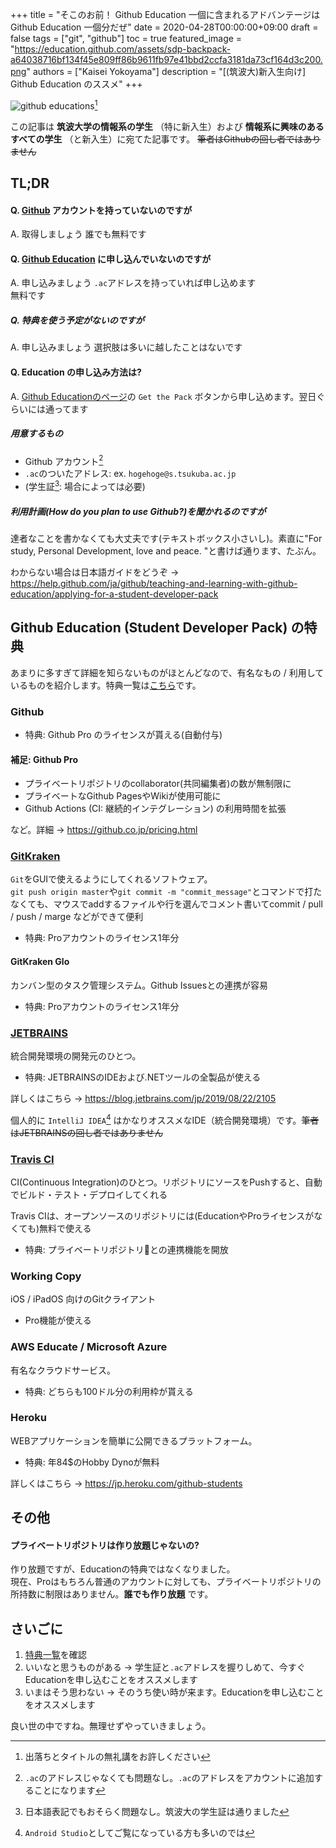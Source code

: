 +++
title =  "そこのお前！ Github Education 一個に含まれるアドバンテージはGithub Education 一個分だぜ"
date = 2020-04-28T00:00:00+09:00
draft = false
tags = ["git", "github"]
toc = true
featured_image = "https://education.github.com/assets/sdp-backpack-a64038716bf134f45e809ff86b9611fb97e41bbd2ccfa3181da73cf164d3c200.png"
authors = ["Kaisei Yokoyama"]
description = "[(筑波大)新入生向け] Github Education のススメ"
+++

![github educations](https://user-images.githubusercontent.com/8509057/78855372-b1662f80-7a5e-11ea-9963-e46886464954.png)[^1]

この記事は **筑波大学の情報系の学生** （特に新入生）および **情報系に興味のあるすべての学生** （と新入生）に宛てた記事です。 ~~筆者はGithubの回し者ではありません~~ 

## TL;DR
#### Q. [Github](https://github.com/) アカウントを持っていないのですが
A. 取得しましょう 誰でも無料です

#### Q. [Github Education](https://education.github.com/pack) に申し込んでいないのですが
A. 申し込みましょう `.ac`アドレスを持っていれば申し込めます  
無料です

##### Q. 特典を使う予定がないのですが
A. 申し込みましょう 選択肢は多いに越したことはないです

#### Q. Education の申し込み方法は?
A. [Github Educationのページ](https://education.github.com/pack)の `Get the Pack` ボタンから申し込めます。翌日ぐらいには通ってます

##### 用意するもの

- Github アカウント[^2]
- `.ac`のついたアドレス: ex. `hogehoge@s.tsukuba.ac.jp`
- (学生証[^3]: 場合によっては必要)

##### 利用計画(How do you plan to use Github?)を聞かれるのですが
達者なことを書かなくても大丈夫です(テキストボックス小さいし)。素直に"For study, Personal Development, love and peace. "と書けば通ります、たぶん。

わからない場合は日本語ガイドをどうぞ ->  
https://help.github.com/ja/github/teaching-and-learning-with-github-education/applying-for-a-student-developer-pack

## Github Education (Student Developer Pack) の特典
あまりに多すぎて詳細を知らないものがほとんどなので、有名なもの / 利用しているものを紹介します。特典一覧は[こちら](https://education.github.com/pack)です。

### Github
* 特典: Github Pro のライセンスが貰える(自動付与)

#### 補足: Github Pro
* プライベートリポジトリのcollaborator(共同編集者)の数が無制限に
* プライベートなGithub PagesやWikiが使用可能に
* Github Actions (CI: 継続的インテグレーション) の利用時間を拡張

など。詳細 -> https://github.co.jp/pricing.html

### [GitKraken](https://www.gitkraken.com/)
`Git`をGUIで使えるようにしてくれるソフトウェア。  
`git push origin master`や`git commit -m "commit_message"`とコマンドで打たなくても、マウスでaddするファイルや行を選んでコメント書いてcommit / pull / push / marge などができて便利

* 特典: Proアカウントのライセンス1年分

#### GitKraken Glo
カンバン型のタスク管理システム。Github Issuesとの連携が容易

* 特典: Proアカウントのライセンス1年分

### [JETBRAINS](https://www.jetbrains.com/ja-jp/)
統合開発環境の開発元のひとつ。

* 特典: JETBRAINSのIDEおよび.NETツールの全製品が使える  

詳しくはこちら -> https://blog.jetbrains.com/jp/2019/08/22/2105

個人的に `IntelliJ IDEA`[^4] はかなりオススメなIDE（統合開発環境）です。~~筆者はJETBRAINSの回し者ではありません~~

### [Travis CI](https://travis-ci.com/)
CI(Continuous Integration)のひとつ。リポジトリにソースをPushすると、自動でビルド・テスト・デプロイしてくれる

Travis CIは、オープンソースのリポジトリには(EducationやProライセンスがなくても)無料で使える

* 特典: プライベートリポジトリとの連携機能を開放

### Working Copy
iOS / iPadOS 向けのGitクライアント

* Pro機能が使える

### AWS Educate / Microsoft Azure
有名なクラウドサービス。

* 特典: どちらも100ドル分の利用枠が貰える

### Heroku
WEBアプリケーションを簡単に公開できるプラットフォーム。

* 特典: 年84$のHobby Dynoが無料

詳しくはこちら -> https://jp.heroku.com/github-students

## その他
#### プライベートリポジトリは作り放題じゃないの?
作り放題ですが、Educationの特典ではなくなりました。  
現在、Proはもちろん普通のアカウントに対しても、プライベートリポジトリの所持数に制限はありません。**誰でも作り放題** です。

## さいごに
1. [特典一覧](https://education.github.com/pack)を確認
2. いいなと思うものがある -> 学生証と`.ac`アドレスを握りしめて、今すぐEducationを申し込むことをオススメします
2. いまはそう思わない -> そのうち使い時が来ます。Educationを申し込むことをオススメします

良い世の中ですね。無理せずやっていきましょう。

[^1]: 出落ちとタイトルの無礼講をお許しください
[^2]: `.ac`のアドレスじゃなくても問題なし。`.ac`のアドレスをアカウントに追加することになります
[^3]: 日本語表記でもおそらく問題なし。筑波大の学生証は通りました
[^4]: `Android Studio`としてご覧になっている方も多いのでは